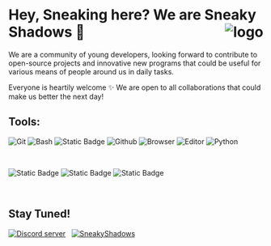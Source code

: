 # Hey, Sneaking here? We are Sneaky Shadows 👀  <img alt="logo" src="https://github.com/SneakyShadows/.github/assets/92221630/50774f3d-165a-45f5-bddf-8f3805347ad6" align="right"/>
<!--


**Here are some ideas to get you started:**

🙋‍♀️ A short introduction - what is your organization all about?
🌈 Contribution guidelines - how can the community get involved?
👩‍💻 Useful resources - where can the community find your docs? Is there anything else the community should know?
🍿 Fun facts - what does your team eat for breakfast?
🧙 Remember, you can do mighty things with the power of [Markdown](https://docs.github.com/github/writing-on-github/getting-started-with-writing-and-formatting-on-github/basic-writing-and-formatting-syntax)
-->
We are a community of young developers, looking forward to contribute to open-source projects and innovative new programs that could be useful for various means of people around us in daily tasks.

Everyone is heartily welcome ✨  We are open to all collaborations that could make us better the next day! 

## Tools: 
![Git](https://img.shields.io/badge/GIT-E44C30?style=for-the-badge&logo=git&logoColor=white) ![Bash](https://img.shields.io/badge/Bash-000000?style=for-the-badge&logo=GNU%20Bash&logoColor=white) ![Static Badge](https://img.shields.io/badge/Shell-000000?style=for-the-badge&logo=powershell) ![Github](https://img.shields.io/badge/GitHub-000?style=for-the-badge&logo=github&logoColor=white) 
![Browser](https://img.shields.io/badge/MS--Edge-0078D7?style=for-the-badge&logo=Microsoft-edge&logoColor=white)	![Editor](https://img.shields.io/badge/Visual_Studio_Code-0078D4?style=for-the-badge&logo=visual%20studio%20code&logoColor=white) 
![Python](https://img.shields.io/badge/Python-14354C?style=for-the-badge&logo=python&logoColor=white) 

<br/>

![Static Badge](https://img.shields.io/badge/School%20Projects-0a00a0?style=for-the-badge&logo=python&label=Currently%20on&labelColor=000)
![Static Badge](https://img.shields.io/badge/Twilio-0ffff0?style=for-the-badge&logo=twilio&label=api&labelColor=000&color=ff0ff0)
![Static Badge](https://img.shields.io/badge/Digital%20Ocean-000fff?style=for-the-badge&logo=digitalocean&label=Cloud&labelColor=000&color=0000ff)


<br/>

## Stay Tuned!

[<img src="https://img.shields.io/badge/Discord-server?logo=discord&label=Join%20Us!&labelColor=black&link=https%3A%2F%2Fdiscord.gg%2Ft98xrAbhHJ" alt="Discord server"/>](https://discord.gg/t98xrAbhHJ) &nbsp;
[<img src="https://img.shields.io/badge/GitHub-SneakyShadows-black?logo=github" alt="SneakyShadows">](https://github.com/SneakyShadows)

